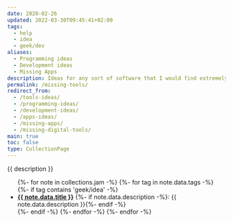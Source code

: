 ```yaml
---
date: 2020-02-26
updated: 2022-03-30T09:45:41+02:00
tags:
  - help
  - idea
  - geek/dev
aliases:
  - Programming ideas
  - Development ideas
  - Missing Apps
description: Ideas for any sort of software that I would find extremely useful but that to my knowledge does not exist, yet.
permalink: /missing-tools/
redirect_from:
  - /tools-ideas/
  - /programming-ideas/
  - /development-ideas/
  - /apps-ideas/
  - /missing-apps/
  - /missing-digital-tools/
main: true
toc: false
type: CollectionPage
---
```

{{ description }}

<ul>
  {%- for note in collections.jam -%}
    {%- for tag in note.data.tags -%}
      {%- if tag contains 'geek/idea' -%}
        <li id='{{ note.data.title | slugify }}'>
          <strong><a href='{{ note.url }}' title='{{ note.data.title }}'>{{ note.data.title }}</a></strong>
          {%- if note.data.description -%}: {{ note.data.description }}{%- endif -%}
        </li>
      {%- endif -%}
    {%- endfor -%}
  {%- endfor -%}
</ul>
